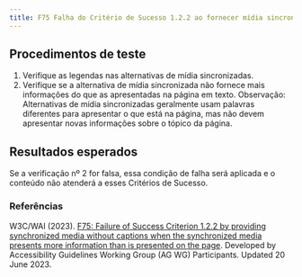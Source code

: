 ```yaml
---
title: F75 Falha do Critério de Sucesso 1.2.2 ao fornecer mídia sincronizada sem legendas quando a mídia sincronizada apresenta mais informações do que as apresentadas na página
---
```


## Procedimentos de teste

1. Verifique as legendas nas alternativas de mídia sincronizadas.
2. Verifique se a alternativa de mídia sincronizada não fornece mais informações do que as apresentadas na página em texto.
Observação: Alternativas de mídia sincronizadas geralmente usam palavras diferentes para apresentar o que está na página, mas não devem apresentar novas informações sobre o tópico da página.

## Resultados esperados
Se a verificação nº 2 for falsa, essa condição de falha será aplicada e o conteúdo não atenderá a esses Critérios de Sucesso.

### Referências

W3C/WAI (2023). [F75: Failure of Success Criterion 1.2.2 by providing synchronized media without captions when the synchronized media presents more information than is presented on the page](https://www.w3.org/WAI/WCAG21/Techniques/failures/F75). Developed by Accessibility Guidelines Working Group (AG WG) Participants. Updated 20 June 2023.